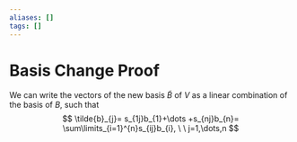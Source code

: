 ```yaml
---
aliases: []
tags: []
---
```


# Basis Change Proof

We can write the vectors of the new basis $\tilde{B}$ of $V$ as a linear combination of the basis of $B$, such that
$$
\tilde{b}_{j}= s_{1j}b_{1}+\dots +s_{nj}b_{n}= \sum\limits_{i=1}^{n}s_{ij}b_{i}, \ \ j=1,\dots,n
$$
